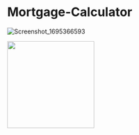 # Mortgage-Calculator

![Screenshot_1695366593](https://github.com/nitish0844/Mortgage-Calculator/assets/85345615/5c53970a-9f21-4247-bc8d-72262af15343)

<img src="https://github.com/nitish0844/Mortgage-Calculator/assets/85345615/5c53970a-9f21-4247-bc8d-72262af15343" width="200">


